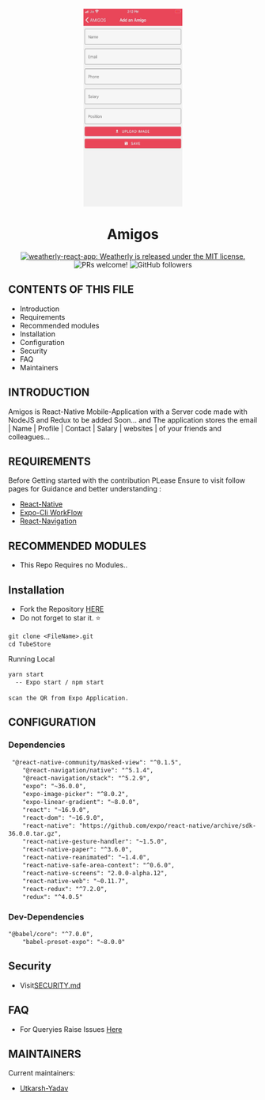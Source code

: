 <p align="center">
  <a>
  <img align="center" src="https://github.com/Uyadav207/Amigos/blob/master/assets/screen.jpeg" height="400" width="200"/>  
  </a>
</p>
<h1 align="center">
  Amigos 
</h1>

<p align="center">
  <a href="https://github.com/Uyadav207/weatherly/blob/master/LICENSE">
    <img src="https://img.shields.io/badge/license-MIT-blue.svg" alt="weatherly-react-app: Weatherly is released under the MIT license." />
  </a>
  <img src="https://img.shields.io/badge/PRs-welcome-brightgreen.svg" alt="PRs welcome!" />
  <img alt="GitHub followers" src="https://img.shields.io/github/followers/Uyadav207?label=Follow&style=social">
</p>

CONTENTS OF THIS FILE
---------------------

 * Introduction
 * Requirements
 * Recommended modules
 * Installation
 * Configuration
 * Security
 * FAQ
 * Maintainers
 
INTRODUCTION
------------

Amigos is React-Native Mobile-Application with a Server code made with NodeJS and Redux to be added Soon... and The application stores the email | Name | Profile | Contact | Salary | websites | of your friends and colleagues...  
   
REQUIREMENTS
------------
Before Getting started with the contribution PLease Ensure to visit follow pages for Guidance and better understanding :

- [React-Native](https://reactnative.dev/)
- [Expo-Cli WorkFlow](https://docs.expo.io/workflow/expo-cli/)
- [React-Navigation](https://reactnavigation.org/docs/getting-started) 

RECOMMENDED MODULES
-------------------

 * This Repo Requires no Modules..
   
Installation
------------

- Fork the Repository [HERE](https://github.com/Uyadav207/TubeStore)
- Do not forget to star it. ⭐

```
git clone <FileName>.git 
cd TubeStore
```
Running Local

```
yarn start
  -- Expo start / npm start

scan the QR from Expo Application.
```
   
CONFIGURATION
-------------
### Dependencies

```
 "@react-native-community/masked-view": "^0.1.5",
    "@react-navigation/native": "^5.1.4",
    "@react-navigation/stack": "^5.2.9",
    "expo": "~36.0.0",
    "expo-image-picker": "^8.0.2",
    "expo-linear-gradient": "~8.0.0",
    "react": "~16.9.0",
    "react-dom": "~16.9.0",
    "react-native": "https://github.com/expo/react-native/archive/sdk-36.0.0.tar.gz",
    "react-native-gesture-handler": "~1.5.0",
    "react-native-paper": "^3.6.0",
    "react-native-reanimated": "~1.4.0",
    "react-native-safe-area-context": "^0.6.0",
    "react-native-screens": "2.0.0-alpha.12",
    "react-native-web": "~0.11.7",
    "react-redux": "^7.2.0",
    "redux": "^4.0.5"
```
### Dev-Dependencies

```
"@babel/core": "^7.0.0",
    "babel-preset-expo": "~8.0.0"
```

Security
---------

- Visit[SECURITY.md](https://github.com/Uyadav207/Amigos/blob/master/SECURITY.md)

FAQ
---

- For Queryies Raise Issues [Here](https://github.com/Uyadav207/Amigos/issues)
   
   
MAINTAINERS
-----------

Current maintainers:
 * [Utkarsh-Yadav](https://github.com/Uyadav207)
